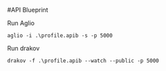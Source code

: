 #API Blueprint

Run Aglio

```
aglio -i .\profile.apib -s -p 5000
```

Run drakov

```
drakov -f .\profile.apib --watch --public -p 5000
```
